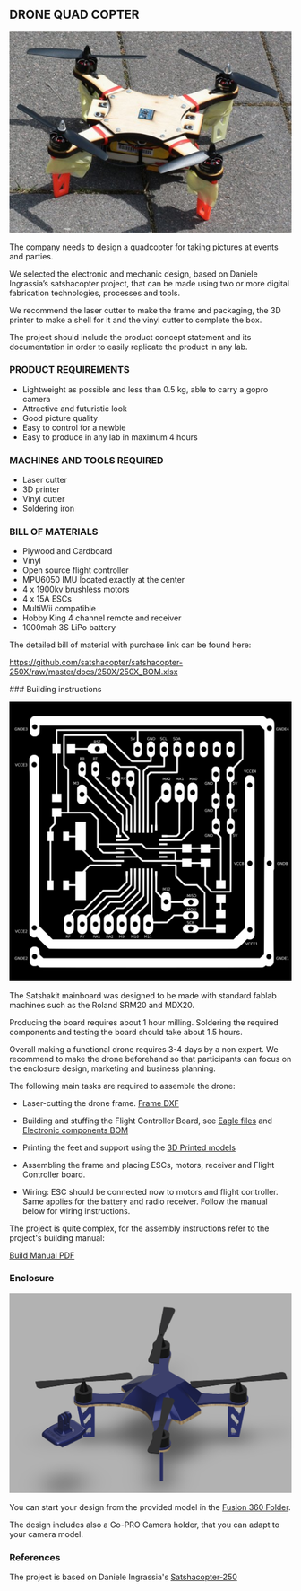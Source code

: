 
## DRONE QUAD COPTER 


![Satsha 250X 0](assets/satsha_250X_0.jpg)

The company needs to design a quadcopter for taking pictures at events and parties.

We selected the electronic and mechanic design, based on Daniele Ingrassia’s satshacopter project, that can be made using two or more digital fabrication technologies, processes and tools.

We recommend the laser cutter to make the frame and packaging, the 3D printer to make a shell for it and the vinyl cutter to complete the box.

The project should include the product concept statement and its documentation in order to easily replicate the product in any lab.

### PRODUCT REQUIREMENTS
	
- Lightweight as possible and less than 0.5 kg, able to carry a gopro camera
- Attractive and futuristic look
- Good picture quality
- Easy to control for a newbie
- Easy to produce in any lab in maximum 4 hours

### MACHINES AND TOOLS REQUIRED

- Laser cutter
- 3D printer
- Vinyl cutter
- Soldering iron 

### BILL OF MATERIALS

- Plywood and Cardboard
- Vinyl
- Open source flight controller 
- MPU6050 IMU located exactly at the center
- 4 x 1900kv brushless motors
- 4 x 15A ESCs
- MultiWii compatible
- Hobby King 4 channel remote and receiver
- 1000mah 3S LiPo battery

The detailed bill of material with purchase link can be found here:

https://github.com/satshacopter/satshacopter-250X/raw/master/docs/250X/250X_BOM.xlsx
<p style="page-break-after:always;"></p>
### Building instructions

![Satshakit Fc Power Pin Mapping](assets/satshakit_fc_power_pin_mapping.PNG)

The Satshakit mainboard was designed to be made with standard fablab machines such as the Roland SRM20 and MDX20. 

Producing the board requires about 1 hour milling. Soldering the required components and testing the board should take about 1.5 hours.

Overall making a functional drone requires 3-4 days by a non expert. We recommend to make the drone beforehand so that participants can focus on the enclosure design, marketing and business planning.

The following main tasks are required to assemble the drone:

- Laser-cutting the drone frame. [Frame DXF](https://github.com/fablabmade/satshacopter-250X/raw/master/design_files/main_frame_and_supports_8mm.dxf)

- Building and stuffing the Flight Controller Board, see [Eagle files](https://github.com/fablabmade/satshacopter-250X/tree/master/eagle_projects/satshakit_flight_controller) and [Electronic components BOM](https://github.com/fablabmade/satshacopter-250X/raw/master/docs/250X/250X_BOM.xlsx)

- Printing the feet and support using the [3D Printed models](https://github.com/fablabmade/satshacopter-250X/raw/master/design_files/foot.stl) 

- Assembling the frame and placing ESCs, motors, receiver and Flight Controller board.

- Wiring: ESC should be connected now to motors and flight controller. Same applies for the battery and radio receiver. Follow the manual below for wiring instructions.

The project is quite complex, for the assembly instructions refer to the project's building manual:

[Build Manual PDF](https://github.com/satshacopter/satshacopter-250X/raw/master/docs/250X/satshacopter-250x-building-manual.pdf)

### Enclosure

![Render Satsha](assets/render-satsha.png)

You can start your design from the provided model in the [Fusion 360 Folder](http://a360.co/2gMKf1j). 

The design includes also a Go-PRO Camera holder, that you can adapt to your camera model.


### References

The project is based on Daniele Ingrassia's [Satshacopter-250](
https://github.com/satshacopter/satshacopter-250X)

